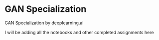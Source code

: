 # GAN Specialization
GAN Specialization by deeplearning.ai

I will be adding all the notebooks and other completed assignments here
